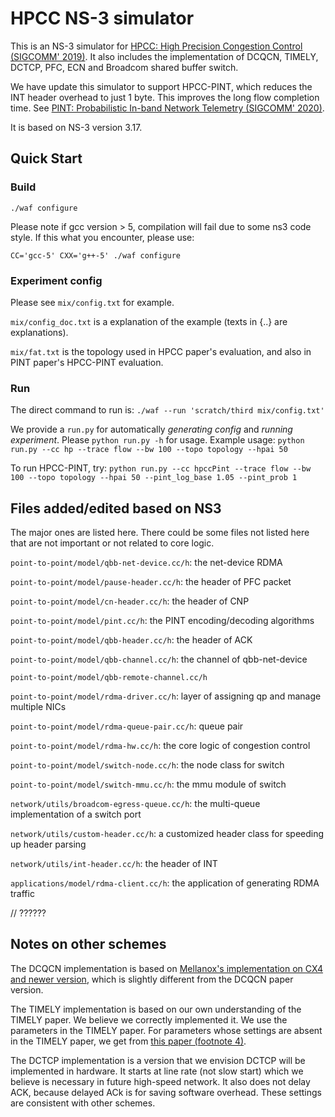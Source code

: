 # HPCC NS-3 simulator
This is an NS-3 simulator for [HPCC: High Precision Congestion Control (SIGCOMM' 2019)](https://rmiao.github.io/publications/hpcc-li.pdf). It also includes the implementation of DCQCN, TIMELY, DCTCP, PFC, ECN and Broadcom shared buffer switch.

We have update this simulator to support HPCC-PINT, which reduces the INT header overhead to just 1 byte. This improves the long flow completion time. See [PINT: Probabilistic In-band Network Telemetry (SIGCOMM' 2020)](https://liyuliang001.github.io/publications/pint.pdf).

It is based on NS-3 version 3.17.

## Quick Start

### Build
`./waf configure`

Please note if gcc version > 5, compilation will fail due to some ns3 code style.  If this what you encounter, please use:

`CC='gcc-5' CXX='g++-5' ./waf configure`

### Experiment config
Please see `mix/config.txt` for example. 

`mix/config_doc.txt` is a explanation of the example (texts in {..} are explanations).

`mix/fat.txt` is the topology used in HPCC paper's evaluation, and also in PINT paper's HPCC-PINT evaluation.

### Run
The direct command to run is:
`./waf --run 'scratch/third mix/config.txt'`

We provide a `run.py` for automatically *generating config* and *running experiment*. Please `python run.py -h` for usage.
Example usage:
`python run.py --cc hp --trace flow --bw 100 --topo topology --hpai 50`

To run HPCC-PINT, try:
`python run.py --cc hpccPint --trace flow --bw 100 --topo topology --hpai 50 --pint_log_base 1.05 --pint_prob 1`

## Files added/edited based on NS3
The major ones are listed here. There could be some files not listed here that are not important or not related to core logic.

`point-to-point/model/qbb-net-device.cc/h`: the net-device RDMA

`point-to-point/model/pause-header.cc/h`: the header of PFC packet

`point-to-point/model/cn-header.cc/h`: the header of CNP

`point-to-point/model/pint.cc/h`: the PINT encoding/decoding algorithms

`point-to-point/model/qbb-header.cc/h`: the header of ACK

`point-to-point/model/qbb-channel.cc/h`: the channel of qbb-net-device

`point-to-point/model/qbb-remote-channel.cc/h`

`point-to-point/model/rdma-driver.cc/h`: layer of assigning qp and manage multiple NICs

`point-to-point/model/rdma-queue-pair.cc/h`: queue pair

`point-to-point/model/rdma-hw.cc/h`: the core logic of congestion control

`point-to-point/model/switch-node.cc/h`: the node class for switch       

`point-to-point/model/switch-mmu.cc/h`: the mmu module of switch

`network/utils/broadcom-egress-queue.cc/h`: the multi-queue implementation of a switch port

`network/utils/custom-header.cc/h`: a customized header class for speeding up header parsing

`network/utils/int-header.cc/h`: the header of INT

`applications/model/rdma-client.cc/h`: the application of generating RDMA traffic

//   ??????


## Notes on other schemes
The DCQCN implementation is based on [Mellanox's implementation on CX4 and newer version](https://community.mellanox.com/s/article/dcqcn-parameters), which is slightly different from the DCQCN paper version.

The TIMELY implementation is based on our own understanding of the TIMELY paper. We believe we correctly implemented it. We use the parameters in the TIMELY paper. For parameters whose settings are absent in the TIMELY paper, we get from [this paper (footnote 4)](https://www.microsoft.com/en-us/research/wp-content/uploads/2016/09/ecndelay-conext16.pdf).

The DCTCP implementation is a version that we envision DCTCP will be implemented in hardware. It starts at line rate (not slow start) which we believe is necessary in future high-speed network. It also does not delay ACK, because delayed ACk is for saving software overhead. These settings are consistent with other schemes.
